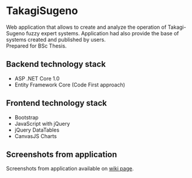 # TakagiSugeno
Web application that allows to create and analyze the operation of Takagi-Sugeno fuzzy expert systems. 
Application had also provide the base of systems created and published by users.  
Prepared for BSc Thesis.  
## Backend technology stack  
- ASP .NET Core 1.0
- Entity Framework Core (Code First approach)  
## Frontend technology stack  
- Bootstrap
- JavaScript with jQuery
- jQuery DataTables
- CanvasJS Charts
## Screenshots from application  
Screenshots from application available on [wiki page](https://github.com/mbrud94/TakagiSugeno/wiki/User-interface).
